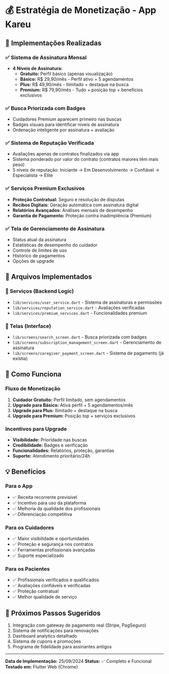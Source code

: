 # 💰 Estratégia de Monetização - App Kareu

## 🎯 Implementações Realizadas

### ✅ Sistema de Assinatura Mensal
- **4 Níveis de Assinatura:**
  - **Gratuito:** Perfil básico (apenas visualização)
  - **Básico:** R$ 29,90/mês - Perfil ativo + 5 agendamentos
  - **Plus:** R$ 49,90/mês - Ilimitado + destaque na busca
  - **Premium:** R$ 79,90/mês - Tudo + posição top + benefícios exclusivos

### ✅ Busca Priorizada com Badges
- Cuidadores Premium aparecem primeiro nas buscas
- Badges visuais para identificar níveis de assinatura
- Ordenação inteligente por assinatura + avaliação

### ✅ Sistema de Reputação Verificada
- Avaliações apenas de contratos finalizados via app
- Sistema ponderado por valor do contrato (contratos maiores têm mais peso)
- 5 níveis de reputação: Iniciante → Em Desenvolvimento → Confiável → Especialista → Elite

### ✅ Serviços Premium Exclusivos
- **Proteção Contratual:** Seguro e resolução de disputas
- **Recibos Digitais:** Geração automática com assinatura digital
- **Relatórios Avançados:** Análises mensais de desempenho
- **Garantia de Pagamento:** Proteção contra inadimplência (Premium)

### ✅ Tela de Gerenciamento de Assinatura
- Status atual da assinatura
- Estatísticas de desempenho do cuidador
- Controle de limites de uso
- Histórico de pagamentos
- Opções de upgrade

## 📁 Arquivos Implementados

### 🔧 Serviços (Backend Logic)
- `lib/services/user_service.dart` - Sistema de assinaturas e permissões
- `lib/services/reputation_service.dart` - Avaliações verificadas
- `lib/services/premium_services.dart` - Funcionalidades premium

### 📱 Telas (Interface)
- `lib/screens/search_screen.dart` - Busca priorizada com badges
- `lib/screens/subscription_management_screen.dart` - Gerenciamento de assinatura
- `lib/screens/caregiver_payment_screen.dart` - Sistema de pagamento (já existia)

## 🚀 Como Funciona

### Fluxo de Monetização
1. **Cuidador Gratuito:** Perfil limitado, sem agendamentos
2. **Upgrade para Básico:** Ativa perfil + 5 agendamentos/mês
3. **Upgrade para Plus:** Ilimitado + destaque na busca
4. **Upgrade para Premium:** Posição top + serviços exclusivos

### Incentivos para Upgrade
- **Visibilidade:** Prioridade nas buscas
- **Credibilidade:** Badges e verificação
- **Funcionalidades:** Relatórios, proteção, garantias
- **Suporte:** Atendimento prioritário/24h

## 💡 Benefícios

### Para o App
- ✅ Receita recorrente previsível
- ✅ Incentivo para uso da plataforma
- ✅ Melhoria da qualidade dos profissionais
- ✅ Diferenciação competitiva

### Para os Cuidadores
- ✅ Maior visibilidade e oportunidades
- ✅ Proteção e segurança nos contratos
- ✅ Ferramentas profissionais avançadas
- ✅ Suporte especializado

### Para os Pacientes
- ✅ Profissionais verificados e qualificados
- ✅ Avaliações confiáveis e verificadas
- ✅ Proteção contratual
- ✅ Melhor qualidade de serviço

## 🔧 Próximos Passos Sugeridos
1. Integração com gateway de pagamento real (Stripe, PagSeguro)
2. Sistema de notificações para renovações
3. Dashboard analytics detalhado
4. Sistema de cupons e promoções
5. Programa de fidelidade para assinantes antigos

---
**Data de Implementação:** 25/09/2024
**Status:** ✅ Completo e Funcional
**Testado em:** Flutter Web (Chrome)
